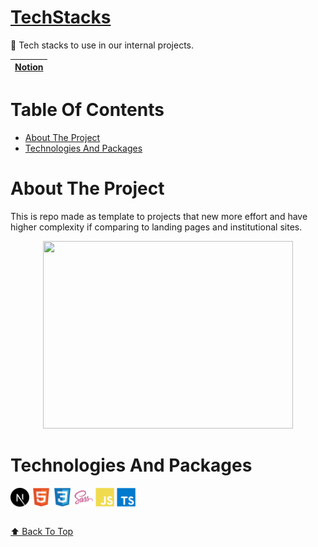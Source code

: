 # [TechStacks]()
🎃 Tech stacks to use in our internal projects.

<div align="center">

| [Notion]()      | 
| --------------- |

</div>

# Table Of Contents
- [About The Project](#about-the-project)
- [Technologies And Packages](#technologies-and-packages)


# About The Project
This is repo made as template to projects that new more effort and have higher complexity if comparing to landing pages and institutional sites.

<div align="center">
  <img width="400" height="300" src="https://images.saymedia-content.com/.image/t_share/MTc0NDYxNzg1MjM4MjgzNjI0/basic-html-part-1-hello-world.jpg">
</div>

# Technologies And Packages
<div style="display: block"> 
   <a target="_blank" href="https://nextjs.org/"><img align="center" alt="NextJS" height="30" width="30" src="https://raw.githubusercontent.com/devicons/devicon/master/icons/nextjs/nextjs-original.svg"></a>
   <a target="_blank" href="https://developer.mozilla.org/en-US/docs/Glossary/HTML5"><img align="center" alt="HTML5" height="30" width="30" src="https://raw.githubusercontent.com/devicons/devicon/master/icons/html5/html5-original.svg"></a>
   <a target="_blank" href="https://developer.mozilla.org/en-US/docs/Web/CSS"><img align="center" alt="CSS3" height="30" width="30" src="https://raw.githubusercontent.com/devicons/devicon/master/icons/css3/css3-original.svg"></a>
   <a target="_blank" href="https://sass-lang.com/"><img align="center" alt="SASS" height="30" width="30" src="https://raw.githubusercontent.com/devicons/devicon/master/icons/sass/sass-original.svg"></a>
   <a target="_blank" href="https://www.javascript.com/"><img align="center" alt="JS" height="30" width="30" src="https://raw.githubusercontent.com/devicons/devicon/master/icons/javascript/javascript-plain.svg"></a>
   <a target="_blank" href="https://www.typescriptlang.org/"><img align="center" alt="TS" height="30" width="30" src="https://raw.githubusercontent.com/devicons/devicon/master/icons/typescript/typescript-plain.svg"></a>
</div>

<br>

[⬆ Back To Top](#TechStacks)<br>
